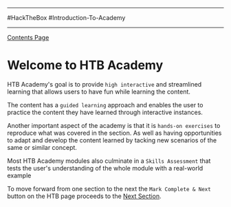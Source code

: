 
---

#HackTheBox 
#Introduction-To-Academy 

---

[Contents Page](Introduction%20To%20Academy%20Contents)
# Welcome to HTB Academy

HTB Academy's goal is to provide `high interactive` and streamlined learning that allows users to have fun while learning the content. 

The content has a `guided learning` approach and enables the user to practice the content they have learned through interactive instances.

Another important aspect of the academy is that it is `hands-on exercises` to reproduce what was covered in the section. As well as having opportunities to adapt and develop the content learned by tacking new scenarios of the same or similar concept.

Most HTB Academy modules also culminate in a `Skills Assessment` that tests the user's understanding of the whole module with a real-world example

To move forward from one section to the next the `Mark Complete & Next` button on the HTB page proceeds to the [Next Section](HTB%20Academy%20Structure.md).